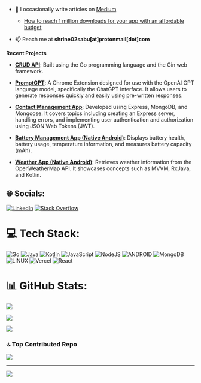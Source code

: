 
  

- 📝 I occasionally write articles on [Medium](https://medium.com/@shrine02sabu)
     - [How to reach 1 million downloads for your app with an affordable budget](https://medium.com/@shrine02sabu/how-to-reach-1-million-downloads-for-your-app-with-an-affordable-budget-1937e0a37741)

  

- 📫 Reach me at **shrine02sabu[at]protonmail[dot]com**

  

**Recent Projects**

  

- [**CRUD API**](https://github.com/shrine2000/go-crud): Built using the Go programming language and the Gin web framework.

- [**PromptGPT**](https://github.com/shrine2000/PromptGPT): A Chrome Extension designed for use with the OpenAI GPT language model, specifically the ChatGPT interface. It allows users to generate responses quickly and easily using pre-written responses.

- [**Contact Management App**](https://github.com/shrine2000/Express-CRUD): Developed using Express, MongoDB, and Mongoose. It covers topics including creating an Express server, handling errors, and implementing user authentication and authorization using JSON Web Tokens (JWT).

- [**Battery Management App (Native Android)**](https://github.com/shrine2000/Battery-Core): Displays battery health, battery usage, temperature information, and measures battery capacity (mAh).

- [**Weather App (Native Android)**](https://github.com/shrine2000/WeatherAppMVVM): Retrieves weather information from the OpenWeatherMap API. It showcases concepts such as MVVM, RxJava, and Kotlin.

  
  

## 🌐 Socials:

[![LinkedIn](https://img.shields.io/badge/LinkedIn-%230077B5.svg?logo=linkedin&logoColor=white)](https://linkedin.com/in/shrine-sabu) [![Stack Overflow](https://img.shields.io/badge/-Stackoverflow-FE7A16?logo=stack-overflow&logoColor=white)](https://stackoverflow.com/users/9846650/mad-lad)

  

# 💻 Tech Stack:

![Go](https://img.shields.io/badge/go-%2300ADD8.svg?style=for-the-badge&logo=go&logoColor=white)  ![Java](https://img.shields.io/badge/java-%23ED8B00.svg?style=for-the-badge&logo=java&logoColor=white)  ![Kotlin](https://img.shields.io/badge/kotlin-%230095D5.svg?style=for-the-badge&logo=kotlin&logoColor=white)  ![JavaScript](https://img.shields.io/badge/javascript-%23323330.svg?style=for-the-badge&logo=javascript&logoColor=%23F7DF1E)  ![NodeJS](https://img.shields.io/badge/node.js-6DA55F?style=for-the-badge&logo=node.js&logoColor=white)  ![ANDROID](https://img.shields.io/badge/android-%2320232a.svg?style=for-the-badge&logo=android&logoColor=%a4c639)  ![MongoDB](https://img.shields.io/badge/MongoDB-%234ea94b.svg?style=for-the-badge&logo=mongodb&logoColor=white)  ![LINUX](https://img.shields.io/badge/Linux-FCC624?style=for-the-badge&logo=linux&logoColor=black)  ![Vercel](https://img.shields.io/badge/vercel-%23000000.svg?style=for-the-badge&logo=vercel&logoColor=white)  ![React](https://img.shields.io/badge/react-%2320232a.svg?style=for-the-badge&logo=react&logoColor=%2361DAFB)

# 📊 GitHub Stats:

![](https://github-readme-stats.vercel.app/api?username=shrine2000&theme=dark&hide_border=false&include_all_commits=false&count_private=false)<br/>

![](https://github-readme-streak-stats.herokuapp.com/?user=shrine2000&theme=dark&hide_border=false)<br/>

![](https://github-readme-stats.vercel.app/api/top-langs/?username=shrine2000&theme=dark&hide_border=false&include_all_commits=false&count_private=false&layout=compact)

  

### 🔝 Top Contributed Repo

![](https://github-contributor-stats.vercel.app/api?username=shrine2000&limit=5&theme=dark&combine_all_yearly_contributions=true)

  

---

[![](https://visitcount.itsvg.in/api?id=shrine2000&icon=0&color=0)](https://visitcount.itsvg.in)
